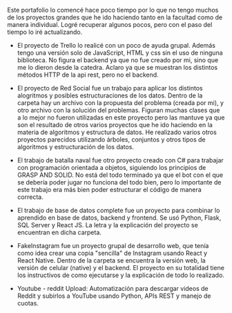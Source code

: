 Este portafolio lo comencé hace poco tiempo por lo que no tengo muchos de los proyectos grandes que he ido haciendo tanto en la facultad como de manera individual. Logré recuperar algunos pocos, pero con el paso del tiempo lo iré actualizando.

- El proyecto de Trello lo realicé con un poco de ayuda grupal. Además tengo una versión solo de JavaScript, HTML y css sin el uso de ninguna biblioteca. No figura el backend ya que no fue creado por mi, sino que me lo dieron desde la catedra. Aclaro ya que se muestran los distintos métodos HTTP de la api rest, pero no el backend.

- El proyecto de Red Social fue un trabajo para aplicar los distintos alogritmos y posibles estructuraciones de los datos. Dentro de la carpeta hay un archivo con la propuesta del problema (creada por mi), y otro archivo con la solución del problemas. Figuran muchas clases que a lo mejor no fueron utilizadas en este proyecto pero las mantuve ya que son el resultado de otros varios proyectos que he ido haciendo en la materia de algoritmos y estructura de datos. He realizado varios otros proyectos parecidos utilizando árboles, conjuntos y otros tipos de algoritmos y estructuración de los datos.

- El trabajo de batalla naval fue otro proyecto creado con C# para trabajar con programación orientada a objetos, siguiendo los principios de GRASP AND SOLID. No está del todo terminado ya que el bot con el que se debería poder jugar no funciona del todo bien, pero lo importante de este trabajo era más bien poder estructurar el código de manera correcta.

- El trabajo de base de datos complete fue un proyecto para combinar lo aprendido en base de datos, backend y frontend. Se usó Python, Flask, SQL Server y React JS. La letra y la explicación del proyecto se encuentran en dicha carpeta.

- FakeInstagram fue un proyecto grupal de desarrollo web, que tenía como idea crear una copia "sencilla" de Instagram usando React y React Native. Dentro de la carpeta se encuentra la versión web, la versión de celular (native) y el backend. El proyecto en su totalidad tiene los instructivos de como ejecutarse y la explicación de todo lo realizado.

- Youtube - reddit Upload: Automatización para descargar videos de Reddit y subirlos a YouTube usando Python, APIs REST y manejo de cuotas.